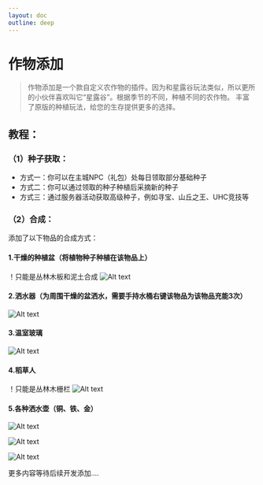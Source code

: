 ```yaml
---
layout: doc
outline: deep
---
```

# 作物添加

> 作物添加是一个款自定义农作物的插件。因为和星露谷玩法类似，所以更所的小伙伴喜欢叫它“星露谷”。根据季节的不同，种植不同的农作物。
丰富了原版的种植玩法，给您的生存提供更多的选择。

## 教程：

### （1）种子获取：

- 方式一：你可以在主城NPC（礼包）处每日领取部分基础种子
- 方式二：你可以通过领取的种子种植后采摘新的种子
- 方式三：通过服务器活动获取高级种子，例如寻宝、山丘之王、UHC竞技等

### （2）合成：
添加了以下物品的合成方式：

#### 1.干燥的种植盆（将植物种子种植在该物品上）
！只能是丛林木板和泥土合成
![Alt text](/images/xlghc/819170e3e4f3964cf5487359e81f01cc.png)

#### 2.洒水器（为周围干燥的盆洒水，需要手持水桶右键该物品为该物品充能3次）
![Alt text](/images/xlghc/88afefecdfac77e8e8700e652ba026e2.png)

#### 3.温室玻璃
![Alt text](/images/xlghc/e156b183ac445ed90b499296f0589c47.png)

#### 4.稻草人
！只能是丛林木栅栏
![Alt text](/images/xlghc/f0fc310d06c310be86682a491e248af1.png)

#### 5.各种洒水壶（铜、铁、金）
![Alt text](/images/xlghc/91d725ae9f844e5fd4cd415bba8d34d2.png)

![Alt text](/images/xlghc/51e4dcbff63247abf2ff15886ba0e3d8.png)

![Alt text](/images/xlghc/d6b036a1d75a1f94f45d19b920b7a2ce.png)


更多内容等待后续开发添加....

